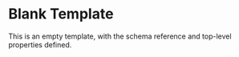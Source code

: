 # Blank Template

This is an empty template, with the schema reference and top-level properties defined.